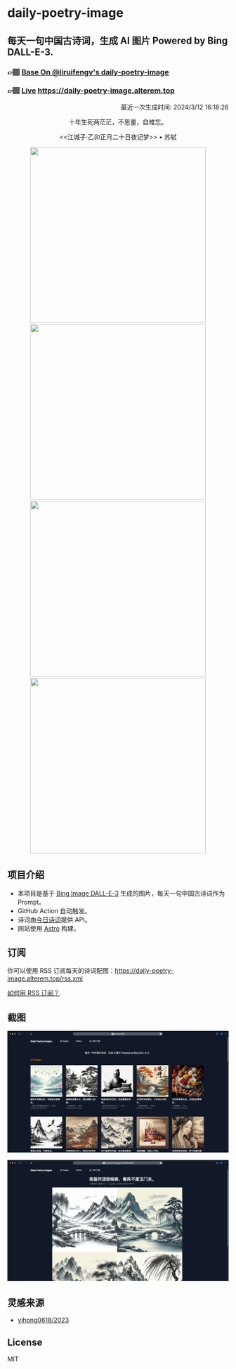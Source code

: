 
# daily-poetry-image

## 每天一句中国古诗词，生成 AI 图片 Powered by Bing DALL-E-3.

### 👉🏽 [Base On @liruifengv's daily-poetry-image](https://github.com/liruifengv/daily-poetry-image)

### 👉🏽 [Live](https://daily-poetry-image.alterem.top/) https://daily-poetry-image.alterem.top

<p align="right">
  最近一次生成时间: 2024/3/12 16:18:26
</p>
<p align="center">
十年生死两茫茫，不思量，自难忘。
</p>
<p align="center">
<<江城子·乙卯正月二十日夜记梦>> • 苏轼
</p>
<p align="center">
<img src="https://tse1.mm.bing.net/th/id/OIG1.9jOAHlcevecLNWzdBIwv" height="400" width="400" />
<img src="https://tse1.mm.bing.net/th/id/OIG1.MYGxD5.zl6ALY1mVZrVf" height="400" width="400" />
<img src="https://tse2.mm.bing.net/th/id/OIG1.sdowu4M7bwAN2slqL1Ff" height="400" width="400" />
<img src="https://tse3.mm.bing.net/th/id/OIG1.6ZC6eZqZ9pjnA39GkFti" height="400" width="400" />
</p>

## 项目介绍

-   本项目是基于 [Bing Image DALL-E-3](https://www.bing.com/images/create) 生成的图片，每天一句中国古诗词作为 Prompt。
-   GitHub Action 自动触发。
-   诗词由[今日诗词](https://www.jinrishici.com/)提供 API。
-   网站使用 [Astro](https://astro.build) 构建。

## 订阅

你可以使用 RSS 订阅每天的诗词配图：https://daily-poetry-image.alterem.top/rss.xml

[如何用 RSS 订阅？](https://zhuanlan.zhihu.com/p/55026716)

## 截图

![图片列表](./screenshots/Snipaste_2023-12-28_21-00-26.png)

![图片详情](./screenshots/Snipaste_2023-12-28_21-00-53.png)

## 灵感来源

-   [yihong0618/2023](https://github.com/yihong0618/2023)

## License

MIT
